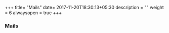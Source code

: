 +++
title= "Mails"
date= 2017-11-20T18:30:13+05:30
description = ""
weight = 6
alwaysopen = true
+++

### Mails
